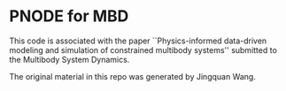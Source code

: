 # PNODE for MBD
 
This code is associated with the paper ``Physics-informed data-driven modeling and simulation of constrained multibody systems'' submitted to the Multibody System Dynamics.

The original material in this repo was generated by Jingquan Wang.